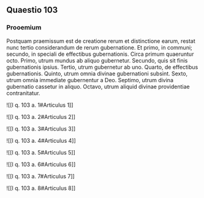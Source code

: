 ## Quaestio 103

### Prooemium

Postquam praemissum est de creatione rerum et distinctione earum, restat nunc tertio considerandum de rerum gubernatione. Et primo, in communi; secundo, in speciali de effectibus gubernationis. Circa primum quaeruntur octo. Primo, utrum mundus ab aliquo gubernetur. Secundo, quis sit finis gubernationis ipsius. Tertio, utrum gubernetur ab uno. Quarto, de effectibus gubernationis. Quinto, utrum omnia divinae gubernationi subsint. Sexto, utrum omnia immediate gubernentur a Deo. Septimo, utrum divina gubernatio cassetur in aliquo. Octavo, utrum aliquid divinae providentiae contranitatur.

![[I q. 103 a. 1#Articulus 1]]

![[I q. 103 a. 2#Articulus 2]]

![[I q. 103 a. 3#Articulus 3]]

![[I q. 103 a. 4#Articulus 4]]

![[I q. 103 a. 5#Articulus 5]]

![[I q. 103 a. 6#Articulus 6]]

![[I q. 103 a. 7#Articulus 7]]

![[I q. 103 a. 8#Articulus 8]]

